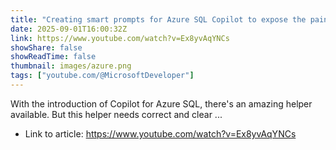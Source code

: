```yaml
---
title: "Creating smart prompts for Azure SQL Copilot to expose the pain | Data Exposed: MVP Edition"
date: 2025-09-01T16:00:32Z
link: https://www.youtube.com/watch?v=Ex8yvAqYNCs
showShare: false
showReadTime: false
thumbnail: images/azure.png
tags: ["youtube.com/@MicrosoftDeveloper"]
---
```

With the introduction of Copilot for Azure SQL, there's an amazing helper available. But this helper needs correct and clear ...

- Link to article: https://www.youtube.com/watch?v=Ex8yvAqYNCs